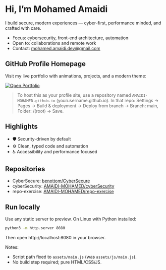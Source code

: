 # Hi, I’m Mohamed Amaidi

I build secure, modern experiences — cyber-first, performance minded, and crafted with care.

- Focus: cybersecurity, front-end architecture, automation
- Open to: collaborations and remote work
- Contact: [mohamed.amaidi.dev@gmail.com](mailto:mohamed.amaidi.dev@gmail.com)

## GitHub Profile Homepage

Visit my live portfolio with animations, projects, and a modern theme:

[![Open Portfolio](https://img.shields.io/badge/Portfolio-Live-00e5ff?style=for-the-badge&logo=vercel&logoColor=0b0f17)](https://amaidi-mohamed.github.io/)

> To host this as your profile site, use a repository named `AMAIDI-MOHAMED.github.io` (yourusername.github.io). In that repo:
> Settings → Pages → Build & deployment → Deploy from branch → Branch: main, Folder: /(root) → Save.

## Highlights

- 🛡️ Security-driven by default
- ⚙️ Clean, typed code and automation
- ♿ Accessibility and performance focused

## Repositories

- CyberSecure: [benottom/CyberSecure](https://github.com/benottom/CyberSecure)
- cyberSecurity: [AMAIDI-MOHAMED/cyberSecurity](https://github.com/AMAIDI-MOHAMED/cyberSecurity)
- repo-exercise: [AMAIDI-MOHAMED/repo-exercise](https://github.com/AMAIDI-MOHAMED/repo-exercise)

## Run locally

Use any static server to preview. On Linux with Python installed:

```bash
python3 -m http.server 8080
```

Then open http://localhost:8080 in your browser.

Notes:
- Script path fixed to `assets/main.js` (was `assets/js/main.js`).
- No build step required; pure HTML/CSS/JS.